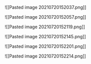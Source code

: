 ![[Pasted image 20210720152037.png]]

![[Pasted image 20210720152057.png]]

![[Pasted image 20210720152119.png]]

![[Pasted image 20210720152145.png]]

![[Pasted image 20210720152201.png]]

![[Pasted image 20210720152214.png]]